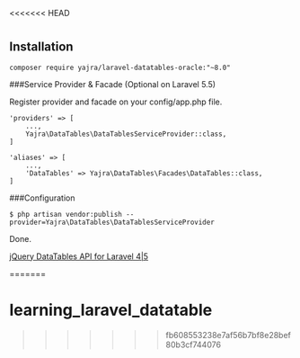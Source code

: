 <<<<<<< HEAD
#

## Installation

`composer require yajra/laravel-datatables-oracle:"~8.0"`

###Service Provider & Facade (Optional on Laravel 5.5)

Register provider and facade on your config/app.php file.
```
'providers' => [
    ...,
    Yajra\DataTables\DataTablesServiceProvider::class,
]

'aliases' => [
    ...,
    'DataTables' => Yajra\DataTables\Facades\DataTables::class,
]
```
###Configuration
```
$ php artisan vendor:publish --provider=Yajra\DataTables\DataTablesServiceProvider
```

Done.

[jQuery DataTables API for Laravel 4|5](https://github.com/yajra/laravel-datatables)

=======
# learning_laravel_datatable
>>>>>>> fb608553238e7af56b7bf8e28bef80b3cf744076
